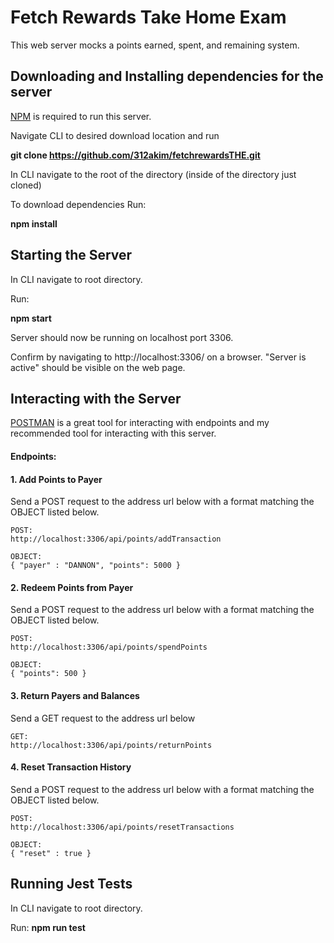 
# Fetch Rewards Take Home Exam
This web server mocks a points earned, spent, and remaining system.

## Downloading and Installing dependencies for the server
[NPM](https://www.npmjs.com/) is required to run this server.

Navigate CLI to desired download location and run

**git clone https://github.com/312akim/fetchrewardsTHE.git**

In CLI navigate to the root of the directory (inside of the directory just cloned)

To download dependencies
Run:

**npm install**

## Starting the Server
In CLI navigate to root directory.

Run:

**npm start**

Server should now be running on localhost port 3306.

Confirm by navigating to http://localhost:3306/ on a browser.
"Server is active" should be visible on the web page.

## Interacting with the Server
[POSTMAN](https://www.postman.com/) is a great tool for interacting with endpoints and my recommended tool for interacting with this server.

#### Endpoints:

#### 1. Add Points to Payer

Send a POST request to the address url below with a format matching the OBJECT listed below.

    POST: 
    http://localhost:3306/api/points/addTransaction

    OBJECT: 
    { "payer" : "DANNON", "points": 5000 }

#### 2. Redeem Points from Payer

Send a POST request to the address url below with a format matching the OBJECT listed below.

    POST: 
    http://localhost:3306/api/points/spendPoints
    
    OBJECT:
    { "points": 500 }

#### 3. Return Payers and Balances

Send a GET request to the address url below

    GET:
    http://localhost:3306/api/points/returnPoints

#### 4. Reset Transaction History

Send a POST request to the address url below with a format matching the OBJECT listed below.

    POST: 
    http://localhost:3306/api/points/resetTransactions
    
    OBJECT:
    { "reset" : true }


## Running Jest Tests
In CLI navigate to root directory.

Run:
**npm run test**
